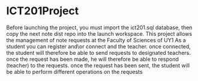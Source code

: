 # ICT201Project
Before launching the project, you must import the ict201.sql database, then copy the next note dist repo into the launch workspace.
This project allows the management of note requests at the Faculty of Sciences of UY1
As a student you can register and\or connect
and the teacher.
once connected, the student will therefore be able to send requests to designated teachers.
once the request has been made, he will therefore be able to respond (teacher) to the requests.
once the request has been sent, the student will be able to perform different operations on the requests

